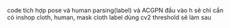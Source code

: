code tích hợp pose và human parsing(label) và ACGPN
đầu vào h sẽ chỉ cần có inshop cloth, human, mask
cloth label dùng cv2 threshold sẽ làm sau